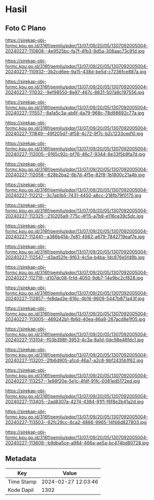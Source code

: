 # Hasil

## Foto C Plano

https://sirekap-obj-formc.kpu.go.id/316f/pemilu/pdpr/13/07/09/20/05/1307092005004-20240227-110808--4e9525bc-fa7f-4fb3-8d5a-308aac73c91d.jpg

https://sirekap-obj-formc.kpu.go.id/316f/pemilu/pdpr/13/07/09/20/05/1307092005004-20240227-110932--3b2cd6ee-9a15-438d-be5d-c7236fce887a.jpg

https://sirekap-obj-formc.kpu.go.id/316f/pemilu/pdpr/13/07/09/20/05/1307092005004-20240227-111032--9ef98550-8e97-467c-8831-507a9c197556.jpg

https://sirekap-obj-formc.kpu.go.id/316f/pemilu/pdpr/13/07/09/20/05/1307092005004-20240227-111557--8a1a5c3a-ab6f-4a79-968c-78d98692c77a.jpg

https://sirekap-obj-formc.kpu.go.id/316f/pemilu/pdpr/13/07/09/20/05/1307092005004-20240227-111849--49f205d7-df58-4c72-9f7c-b2c1233ced10.jpg

https://sirekap-obj-formc.kpu.go.id/316f/pemilu/pdpr/13/07/09/20/05/1307092005004-20240227-112005--9165c92c-bf76-46c7-9344-8e33f5b9fa7d.jpg

https://sirekap-obj-formc.kpu.go.id/316f/pemilu/pdpr/13/07/09/20/05/1307092005004-20240227-112058--628b2ba2-6b7d-4f5e-82f8-1b1800c21a4b.jpg

https://sirekap-obj-formc.kpu.go.id/316f/pemilu/pdpr/13/07/09/20/05/1307092005004-20240227-112212--3c7ab1b5-7431-4450-a8cc-218fb79f0175.jpg

https://sirekap-obj-formc.kpu.go.id/316f/pemilu/pdpr/13/07/09/20/05/1307092005004-20240227-112325--210205a9-775c-4f15-a7b8-e116ce39c5dc.jpg

https://sirekap-obj-formc.kpu.go.id/316f/pemilu/pdpr/13/07/09/20/05/1307092005004-20240227-112441--a386b45b-7e81-4982-a679-7842719eaf7e.jpg

https://sirekap-obj-formc.kpu.go.id/316f/pemilu/pdpr/13/07/09/20/05/1307092005004-20240227-112547--d3ad52fe-9f63-4c5a-b4ba-1dc876e5fd9b.jpg

https://sirekap-obj-formc.kpu.go.id/316f/pemilu/pdpr/13/07/09/20/05/1307092005004-20240227-112719--d107dc08-fcfd-4050-9db7-14e9bc2cf828.jpg

https://sirekap-obj-formc.kpu.go.id/316f/pemilu/pdpr/13/07/09/20/05/1307092005004-20240227-112857--fe8dad3e-616c-4b16-9609-5447b871a43f.jpg

https://sirekap-obj-formc.kpu.go.id/316f/pemilu/pdpr/13/07/09/20/05/1307092005004-20240227-113005--469242b1-fb6d-40ea-86a9-267acd8e1f05.jpg

https://sirekap-obj-formc.kpu.go.id/316f/pemilu/pdpr/13/07/09/20/05/1307092005004-20240227-113104--f03b398f-3953-4c3a-8a1d-0dc98e46fdc1.jpg

https://sirekap-obj-formc.kpu.go.id/316f/pemilu/pdpr/13/07/09/20/05/1307092005004-20240227-113201--2fb6d905-a1cd-46a7-a2c8-9bf2435b1f62.jpg

https://sirekap-obj-formc.kpu.go.id/316f/pemilu/pdpr/13/07/09/20/05/1307092005004-20240227-113257--1e98f20e-5e1c-4fdf-91fc-0081ed5172ed.jpg

https://sirekap-obj-formc.kpu.go.id/316f/pemilu/pdpr/13/07/09/20/05/1307092005004-20240227-113405--2ad8307a-4274-4384-91f1-f6f8e2b41a2d.jpg

https://sirekap-obj-formc.kpu.go.id/316f/pemilu/pdpr/13/07/09/20/05/1307092005004-20240227-113503--62fc29cc-6ca2-4866-9965-14fb6d827803.jpg

https://sirekap-obj-formc.kpu.go.id/316f/pemilu/pdpr/13/07/09/20/05/1307092005004-20240227-113609--b9dba5ce-a984-466a-ae5a-bc474bd80728.jpg


## Metadata

| Key        | Value               |
| ---------- | ------------------- |
| Time Stamp | 2024-02-27 12:03:46 |
| Kode Dapil | 1302                |



